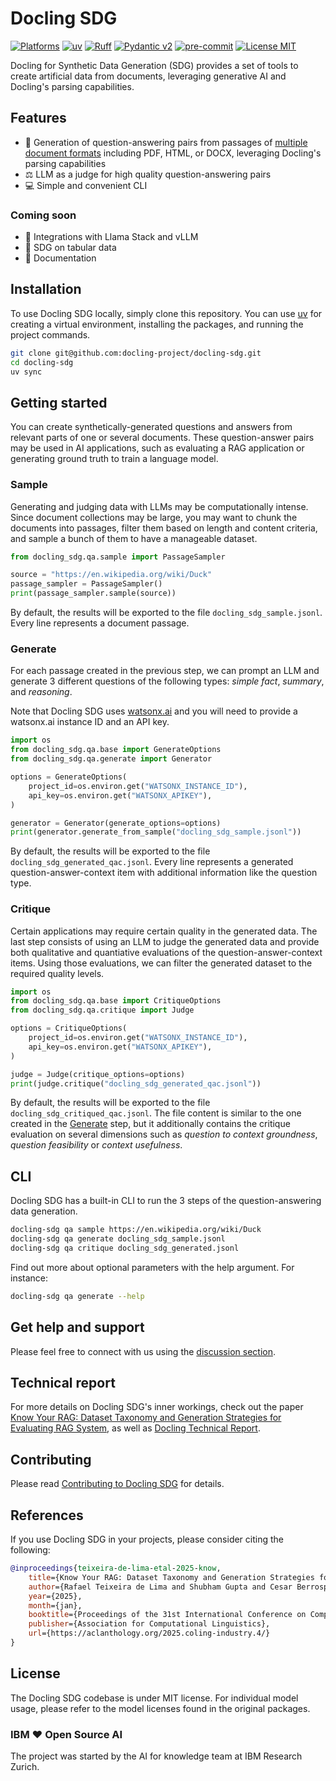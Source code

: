 # Docling SDG

[![Platforms](https://img.shields.io/badge/platform-macos%20|%20linux%20|%20windows-blue)](https://github.com/docling-project/docling-parse/)
[![uv](https://img.shields.io/endpoint?url=https://raw.githubusercontent.com/astral-sh/uv/main/assets/badge/v0.json)](https://github.com/astral-sh/uv)
[![Ruff](https://img.shields.io/endpoint?url=https://raw.githubusercontent.com/astral-sh/ruff/main/assets/badge/v2.json)](https://github.com/astral-sh/ruff)
[![Pydantic v2](https://img.shields.io/endpoint?url=https://raw.githubusercontent.com/pydantic/pydantic/main/docs/badge/v2.json)](https://docs.pydantic.dev/latest/contributing/#badges)
[![pre-commit](https://img.shields.io/badge/pre--commit-enabled-brightgreen?logo=pre-commit&logoColor=white)](https://github.com/pre-commit/pre-commit)
[![License MIT](https://img.shields.io/github/license/docling-project/docling-parse)](https://opensource.org/licenses/MIT)

Docling for Synthetic Data Generation (SDG) provides a set of tools to create artificial data from documents, leveraging generative AI and Docling's parsing capabilities.

## Features

* 🧬 Generation of question-answering pairs from passages of [multiple document formats][supported_formats] including 
PDF, HTML, or DOCX, leveraging Docling's parsing capabilities
* ⚖️ LLM as a judge for high quality question-answering pairs
* 💻 Simple and convenient CLI

### Coming soon

* 📝 Integrations with Llama Stack and vLLM
* 📝 SDG on tabular data
* 📝 Documentation

## Installation

To use Docling SDG locally, simply clone this repository. You can use [uv](https://docs.astral.sh/uv) for
creating a virtual environment, installing the packages, and running the project commands.

```bash
git clone git@github.com:docling-project/docling-sdg.git
cd docling-sdg
uv sync
```

## Getting started

You can create synthetically-generated questions and answers from relevant parts of one or several documents.
These question-answer pairs may be used in AI applications, such as evaluating a RAG application or generating
ground truth to train a language model.


### Sample

Generating and judging data with LLMs may be computationally intense. Since document collections may be large,
you may want to chunk the documents into passages, filter them based on length and content criteria, and sample
a bunch of them to have a manageable dataset.

```python
from docling_sdg.qa.sample import PassageSampler

source = "https://en.wikipedia.org/wiki/Duck"
passage_sampler = PassageSampler()
print(passage_sampler.sample(source))
```

By default, the results will be exported to the file `docling_sdg_sample.jsonl`. Every line represents a document passage.

### Generate

For each passage created in the previous step, we can prompt an LLM and generate 3 different questions of the following
types: _simple fact_, _summary_, and _reasoning_.

Note that Docling SDG uses [watsonx.ai](https://www.ibm.com/products/watsonx-ai) and you will need to provide a
watsonx.ai instance ID and an API key.

```python
import os
from docling_sdg.qa.base import GenerateOptions
from docling_sdg.qa.generate import Generator

options = GenerateOptions(
    project_id=os.environ.get("WATSONX_INSTANCE_ID"),
    api_key=os.environ.get("WATSONX_APIKEY"),
)

generator = Generator(generate_options=options)
print(generator.generate_from_sample("docling_sdg_sample.jsonl"))
```

By default, the results will be exported to the file `docling_sdg_generated_qac.jsonl`. Every line represents a generated
question-answer-context item with additional information like the question type.


### Critique

Certain applications may require certain quality in the generated data. The last step consists of using an LLM to judge
the generated data and provide both qualitative and quantiative evaluations of the question-answer-context items. Using
those evaluations, we can filter the generated dataset to the required quality levels.

```python
import os
from docling_sdg.qa.base import CritiqueOptions
from docling_sdg.qa.critique import Judge

options = CritiqueOptions(
    project_id=os.environ.get("WATSONX_INSTANCE_ID"),
    api_key=os.environ.get("WATSONX_APIKEY"),
)

judge = Judge(critique_options=options)
print(judge.critique("docling_sdg_generated_qac.jsonl"))
```

By default, the results will be exported to the file `docling_sdg_critiqued_qac.jsonl`. The file content is similar to 
the one created in the [Generate](#generate) step, but it additionally contains the critique evaluation on several dimensions such as
_question to context groundness_, _question feasibility_ or _context usefulness_.


## CLI

Docling SDG has a built-in CLI to run the 3 steps of the question-answering data generation.

```bash
docling-sdg qa sample https://en.wikipedia.org/wiki/Duck
docling-sdg qa generate docling_sdg_sample.jsonl
docling-sdg qa critique docling_sdg_generated.jsonl
```

Find out more about optional parameters with the help argument. For instance:

```bash
docling-sdg qa generate --help
```

## Get help and support

Please feel free to connect with us using the [discussion section](https://github.com/docling-project/docling/discussions).

## Technical report

For more details on Docling SDG's inner workings, check out the paper [Know Your RAG: Dataset Taxonomy and Generation Strategies for Evaluating RAG System](https://aclanthology.org/2025.coling-industry.4.pdf), as well as [Docling Technical Report](https://arxiv.org/abs/2408.09869).

## Contributing

Please read [Contributing to Docling SDG](https://github.com/docling-project/docling-sdg/blob/main/CONTRIBUTING.md) for details.

## References

If you use Docling SDG in your projects, please consider citing the following:

```bib
@inproceedings{teixeira-de-lima-etal-2025-know,
    title={Know Your RAG: Dataset Taxonomy and Generation Strategies for Evaluating RAG Systems}, 
    author={Rafael Teixeira de Lima and Shubham Gupta and Cesar Berrospi and Lokesh Mishra and Michele Dolfi and Peter Staar and Panagiotis Vagenas},
    year={2025},
    month={jan},
    booktitle={Proceedings of the 31st International Conference on Computational Linguistics: Industry Track},
    publisher={Association for Computational Linguistics},
    url={https://aclanthology.org/2025.coling-industry.4/}
}
```

## License

The Docling SDG codebase is under MIT license.
For individual model usage, please refer to the model licenses found in the original packages.

### IBM ❤️ Open Source AI

The project was started by the AI for knowledge team at IBM Research Zurich.

[supported_formats]: https://docling-project.github.io/docling/usage/supported_formats/


